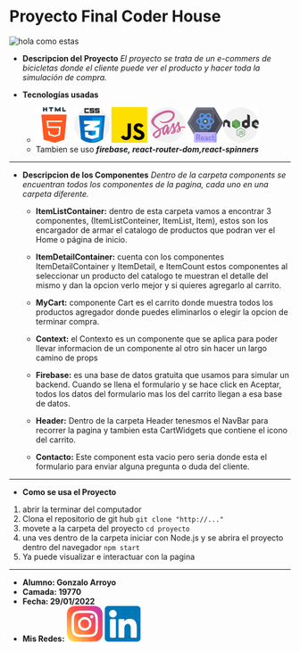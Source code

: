# Proyecto Final Coder House
![hola como estas](https://media.giphy.com/media/d4JCPoUtBpuUYATMrf/giphy.gif)

* **Descripcion del Proyecto**
    *El proyecto se trata de un e-commers de bicicletas donde el cliente puede ver el producto y hacer toda la simulación de compra.*

* **Tecnologías usadas**
    - ![HTML5](/public/icons/html-5.png) ![Css](/public/icons/css.png) ![JavaScript](/public/icons/js.png) ![Sass](/public/icons/sass.png) ![React](/public/icons/react.png)![Nodejs](/public/icons/nodejs.png)
    - Tambien se uso ***firebase, react-router-dom,react-spinners***
---
* **Descripcion de los Componentes**
     *Dentro de la carpeta components se encuentran todos los componentes de la pagina, cada uno en una carpeta diferente.*

    * **ItemListContainer:** dentro de esta carpeta vamos a encontrar 3 componentes, (ItemListConteiner, ItemList, Item), estos son los encargador de armar el catalogo de productos que podran ver el Home o página de inicio.
    
    * **ItemDetailContainer:** cuenta con los componentes ItemDetailContainer y ItemDetail, e ItemCount estos componentes al seleccionar un producto del catalogo te muestran el detalle del mismo y dan la opcion verlo mejor y si quieres agregarlo al carrito.

    * **MyCart:** componente Cart es el carrito donde muestra todos los productos agregador donde puedes eliminarlos o elegir la opcion de terminar compra.

    * **Context:** el Contexto es un componente que se aplica para poder llevar informacion de un componente al otro sin hacer un largo camino de props 

    * **Firebase:** es una base de datos gratuita que usamos para simular un backend. Cuando se llena el formulario y se hace click en Aceptar, todos los datos del formulario mas los del carrito llegan a esa base de datos.

    * **Header:** Dentro de la carpeta Header tenesmos el NavBar para recorrer la pagina y tambien esta CartWidgets que contiene el icono del carrito.

    * **Contacto:** Este component esta vacio pero seria donde esta el formulario para enviar alguna pregunta o duda del cliente.

---
* **Como se usa el Proyecto**
1. abrir la terminar del computador
2. Clona el repositorio de git hub
    ``` git clone "http://..." ```
3. movete a la carpeta del proyecto
    ``` cd proyecto ```
4. una ves dentro de la carpeta iniciar con Node.js y se abrira el proyecto dentro del navegador
    ``` npm start ```
5. Ya puede visualizar e interactuar con la pagina
---
- **Alumno: Gonzalo Arroyo**
- **Camada: 19770**
- **Fecha: 29/01/2022**
- **Mis Redes:** [![](/public/icons/instagram.png)](https://www.instagram.com/) [![](/public/icons/linkedin.png)](https://www.linkedin.com/feed/?trk=guest_homepage-basic_nav-header-signin)
